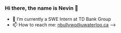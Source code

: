 ### Hi there, the name is Nevin 👋

- 👯 I’m currently a SWE Intern at TD Bank Group
- 📫 How to reach me: nbullywo@uwaterloo.ca
-->
